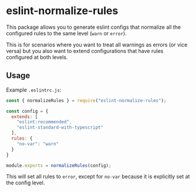 # eslint-normalize-rules

This package allows you to generate eslint configs that normalize all the configured rules to the same level (`warn` or `error`).

This is for scenarios where you want to treat all warnings as errors (or vice versa) but you also want to extend configurations that have rules configured at both levels.

## Usage

Example `.eslintrc.js`:

```javascript
const { normalizeRules } = require("eslint-normalize-rules");

const config = {
  extends: [
    "eslint:recommended",
    "eslint-standard-with-typescript"
  ],
  rules: {
    "no-var": "warn"
  }
}

module.exports = normalizeRules(config);
```

This will set all rules to `error`, except for `no-var` because it is explicitly set at the config level.
